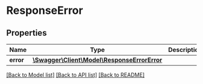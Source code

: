# ResponseError

## Properties
Name | Type | Description | Notes
------------ | ------------- | ------------- | -------------
**error** | [**\Swagger\Client\Model\ResponseErrorError**](ResponseErrorError.md) |  | [optional] 

[[Back to Model list]](../../README.md#documentation-for-models) [[Back to API list]](../../README.md#documentation-for-api-endpoints) [[Back to README]](../../README.md)

